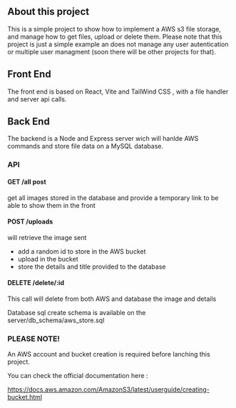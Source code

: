 
## About this project

This is a simple project to show how to implement a AWS s3 file storage, and manage how to get files, upload or delete them.
Please note that this project is just a simple example an does not manage any user autentication or multiple user managment (soon there will be other projects for that).

## Front End

The front end is based on React, Vite and TailWind CSS , with a file handler and server api calls.


## Back End

The backend is a Node and Express server wich will hanlde AWS commands and store file data on a MySQL database.

### API 
#### GET  /all post 
get all images stored in the database and provide a temporary link to be able to show them in the front

#### POST  /uploads
will retrieve the image sent
- add a random id to store in the AWS bucket
- upload in the bucket
- store the details and title provided to the database 

#### DELETE  /delete/:id
This call will delete from both AWS and database the image and details

Database sql create schema is available on the server/db_schema/aws_store.sql

### PLEASE NOTE!

An AWS account and bucket creation is required before lanching this project.

You can check the official documentation here : 

https://docs.aws.amazon.com/AmazonS3/latest/userguide/creating-bucket.html


